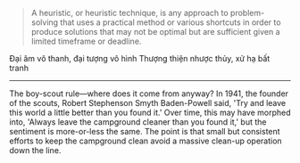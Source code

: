 > A heuristic, or heuristic technique, is any approach to problem-solving that uses a practical method or various shortcuts in order to produce solutions that may not be optimal but are sufficient given a limited timeframe or deadline.

Đại âm vô thanh, đại tượng vô hình
Thượng thiện nhược thủy, xử hạ bất tranh

-----

The boy-scout rule—where does it come from anyway?
In 1941, the founder of the scouts,  Robert Stephenson Smyth Baden-Powell said, 'Try and leave this world a little better than you found it.' Over time, this may have morphed into, 'Always leave the campground cleaner than you found it,' but the sentiment is more-or-less the same. The point is that small but consistent efforts to keep the campground clean avoid a massive clean-up operation down the line.

